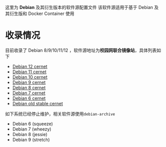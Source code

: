 这里为 **Debian** 及其衍生版本的软件源配置文件
该软件源适用于基于 Debian 及其衍生版和 Docker Container 使用

# 收录情况

目前收录了 Debian 8/9/10/11/12 ，软件源地址为**校园网联合镜像站**，具体列表如下

- [Debian 12 cernet](debian_12_cernet.list)
- [Debian 11 cernet](debian_11_cernet.list)
- [Debian 10 cernet](debian_10_cernet.list)
- [Debian 9 cernet](debian_9_cernet.list)
- [Debian 8 cernet](debian_8_cernet.list)
- [Debian 7 cernet](debian_7_cernet.list)
- [Debian 6 cernet](debian_6_cernet.list)
- [Debian old stable cernet](debian_oldstable_cernet.list)


如下系统已经停止维护，相关软件源使用`debian-archive`
- Debian 6 (squeeze)
- Debian 7 (wheezy)
- Debian 8 (jessie)
- Debian 9 (stretch)

